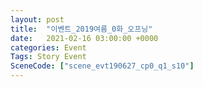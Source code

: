 ```yaml
---
layout: post
title:  "이벤트_2019여름_0화_오프닝"
date:   2021-02-16 03:00:00 +0000
categories: Event
Tags: Story Event
SceneCode: ["scene_evt190627_cp0_q1_s10"]
---
```

